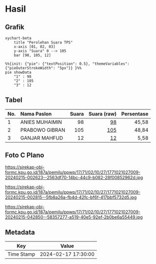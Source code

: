 # Hasil

## Grafik

```mermaid
xychart-beta
    title "Perolehan Suara TPS"
    x-axis [01, 02, 03]
    y-axis "Suara" 0 --> 105
    bar [98, 105, 12]
```

```mermaid
%%{init: {"pie": {"textPosition": 0.5}, "themeVariables": {"pieOuterStrokeWidth": "5px"}} }%%
pie showData
    "1" : 98
    "2" : 105
    "3" : 12
```

## Tabel

| No. | Nama Paslon    | Suara | Suara (raw) | Persentase |
|:--- |:-------------- | -----:| -----------:| ----------:|
| 1   | ANIES MUHAIMIN | 98    | [98][p-1]   | 45,58      |
| 2   | PRABOWO GIBRAN | 105   | [105][p-2]  | 48,84      |
| 3   | GANJAR MAHFUD  | 12    | [12][p-3]   | 5,58       |


[p-1]: https://github.com/gigit-pemilu/pemilu-2024-17-bengkulu/blob/main/pilpres/hitung-suara/sub/17-bengkulu/sub/71-kota-bengkulu/sub/02-gading-cempaka/sub/1027-cempaka-permai/sub/009-tps/sub/paslon-1.txt
[p-2]: https://github.com/gigit-pemilu/pemilu-2024-17-bengkulu/blob/main/pilpres/hitung-suara/sub/17-bengkulu/sub/71-kota-bengkulu/sub/02-gading-cempaka/sub/1027-cempaka-permai/sub/009-tps/sub/paslon-2.txt
[p-3]: https://github.com/gigit-pemilu/pemilu-2024-17-bengkulu/blob/main/pilpres/hitung-suara/sub/17-bengkulu/sub/71-kota-bengkulu/sub/02-gading-cempaka/sub/1027-cempaka-permai/sub/009-tps/sub/paslon-3.txt

## Foto C Plano

https://sirekap-obj-formc.kpu.go.id/187a/pemilu/ppwp/17/71/02/10/27/1771021027009-20240215-002623--2563df70-14bc-44c9-b082-28f00852962d.jpg

https://sirekap-obj-formc.kpu.go.id/187a/pemilu/ppwp/17/71/02/10/27/1771021027009-20240215-002815--5fb8a26a-fb4d-42fc-bf6f-417bbf5732d5.jpg

https://sirekap-obj-formc.kpu.go.id/187a/pemilu/ppwp/17/71/02/10/27/1771021027009-20240215-042850--58357277-a519-40e5-92ef-2b0be6a55449.jpg


## Metadata

| Key        | Value               |
| ---------- | ------------------- |
| Time Stamp | 2024-02-17 17:30:00 |



